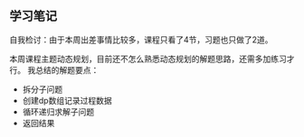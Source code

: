 ## 学习笔记

自我检讨：由于本周出差事情比较多，课程只看了4节，习题也只做了2道。

本周课程主题动态规划，目前还不怎么熟悉动态规划的解题思路，还需多加练习才行。
我总结的解题要点：
- 拆分子问题
- 创建dp数组记录过程数据
- 循环递归求解子问题
- 返回结果